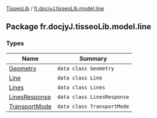 [TisseoLib](../index.md) / [fr.docjyJ.tisseoLib.model.line](./index.md)

## Package fr.docjyJ.tisseoLib.model.line

### Types

| Name | Summary |
|---|---|
| [Geometry](-geometry/index.md) | `data class Geometry` |
| [Line](-line/index.md) | `data class Line` |
| [Lines](-lines/index.md) | `data class Lines` |
| [LinesResponse](-lines-response/index.md) | `data class LinesResponse` |
| [TransportMode](-transport-mode/index.md) | `data class TransportMode` |

